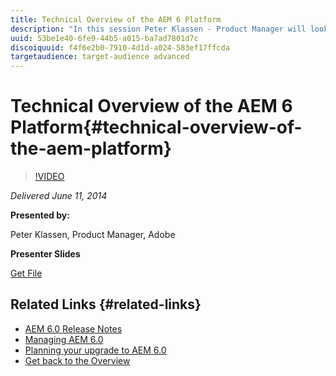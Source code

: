 ```yaml
---
title: Technical Overview of the AEM 6 Platform
description: "In this session Peter Klassen - Product Manager will look at the following: JCR Repository reloaded - performance improvements and new scalability options at one sight, mongoDB in AEM 6, where to store binaries - new DataStore options overview, platform operations made easy. The targeted audience for this session are partners and customers; project managers, architects and administrators."
uuid: 53be1e40-6fe9-44b5-a015-ba7ad7801d7c
discoiquuid: f4f6e2b0-7910-4d1d-a024-583ef17ffcda
targetaudience: target-audience advanced
---
```


# Technical Overview of the AEM 6 Platform{#technical-overview-of-the-aem-platform}

>[!VIDEO](https://video.tv.adobe.com/v/19517/?quality=9)

*Delivered June 11, 2014*

**Presented by:**

Peter Klassen, Product Manager, Adobe

**Presenter Slides**

[Get File](assets/aem6-platform-whatsnew.pdf)

## Related Links {#related-links}

* [AEM 6.0 Release Notes](http://docs.adobe.com/content/docs/en/aem/6-0/release-notes.html)
* [Managing AEM 6.0](http://docs.adobe.com/docs/en/aem/6-0/manage.html)
* [Planning your upgrade to AEM 6.0](http://docs.adobe.com/content/docs/en/aem/6-0/deploy/upgrade/planning.html)
* [Get back to the Overview](https://helpx.adobe.com/experience-manager/kt/eseminars/gems/aem-index.html)

